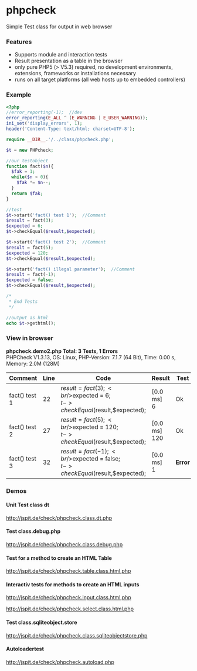 # phpcheck

Simple Test class for output in web browser

### Features

- Supports module and interaction tests
- Result presentation as a table in the browser
- only pure PHP5 (> V5.3) required, no development environments, extensions, frameworks or installations necessary
- runs on all target platforms (all web hosts up to embedded controllers)

### Example

```php
<?php
//error_reporting(-1);  //dev
error_reporting(E_ALL ^ (E_WARNING | E_USER_WARNING));
ini_set('display_errors', 1);
header('Content-Type: text/html; charset=UTF-8');

require __DIR__.'/../class/phpcheck.php';

$t = new PHPcheck;

//our testobject
function fact($n){
  $fak = 1;
  while($n > 0){
    $fak *= $n--;
  }
  return $fak;
}

//test
$t->start('fact() test 1');  //Comment
$result = fact(3);
$expected = 6; 
$t->checkEqual($result,$expected);

$t->start('fact() test 2');  //Comment
$result = fact(5);
$expected = 120; 
$t->checkEqual($result,$expected);

$t->start('fact() illegal parameter');  //Comment
$result = fact(-1);
$expected = false; 
$t->checkEqual($result,$expected);

/*
 * End Tests 
 */

//output as html
echo $t->gethtml();
```

### View in browser

**phpcheck.demo2.php Total: 3 Tests, 1 Errors**  
PHPCheck V1.3.13, OS: Linux, PHP-Version: 7.1.7 (64 Bit), Time: 0.00 s, Memory: 2.0M (128M)

**Comment** | **Line** | **Code** | **Result** | **Test**
----------- | -------------|----------|-----------------|-----------
fact() test 1|22|$result = fact(3);<br/>$expected = 6;<br/>$t->checkEqual($result,$expected);|[0.0 ms]<br/>6|Ok
fact() test 2|27|$result = fact(5);<br/>$expected = 120;<br/>$t->checkEqual($result,$expected);|[0.0 ms]<br/>120|Ok
fact() test 3|32|$result = fact(-1);<br/>$expected = false;<br/>$t->checkEqual($result,$expected);|[0.0 ms]<br/>1|**Error**

### Demos

#### Unit Test class dt

http://jspit.de/check/phpcheck.class.dt.php

#### Test class.debug.php

http://jspit.de/check/phpcheck.class.debug.php

#### Test for a method to create an HTML Table 

http://jspit.de/check/phpcheck.table.class.html.php

#### Interactiv tests for methods to create an HTML inputs

http://jspit.de/check/phpcheck.input.class.html.php

http://jspit.de/check/phpcheck.select.class.html.php

#### Test class.sqliteobject.store

http://jspit.de/check/phpcheck.class.sqliteobjectstore.php

#### Autoloadertest

http://jspit.de/check/phpcheck.autoload.php


